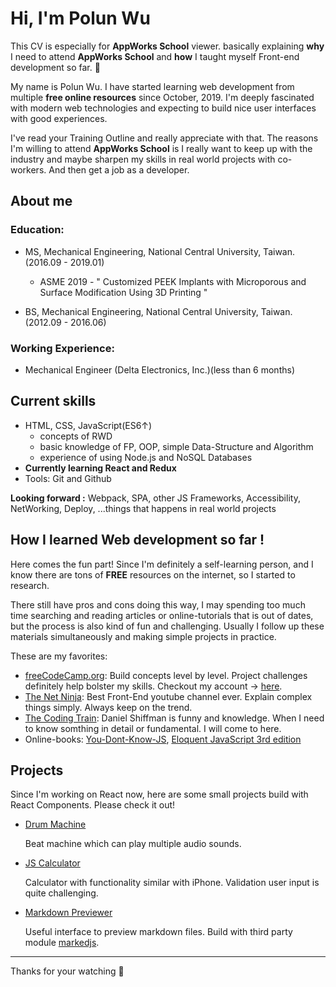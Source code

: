 # Hi, I'm Polun Wu
This CV is especially for **AppWorks School** viewer. basically explaining **why** I need to attend **AppWorks School** and **how** I taught myself Front-end development so far. 🚀

My name is Polun Wu. I have started learning web development from multiple **free online resources** since October, 2019. I'm deeply fascinated with modern web technologies and expecting to build nice user interfaces with good experiences.

I've read your Training Outline and really appreciate with that. The reasons I'm willing to attend **AppWorks School** is I really want to keep up with the industry and maybe sharpen my skills in real world projects with co-workers. And then get a job as a developer.


## About me
### Education: 
- MS, Mechanical Engineering, National Central University, Taiwan. (2016.09 - 2019.01)
  - ASME 2019 - " Customized PEEK Implants with Microporous and Surface Modification Using 3D Printing "
  
- BS, Mechanical Engineering, National Central University, Taiwan. (2012.09 - 2016.06)

### Working Experience:
- Mechanical Engineer (Delta Electronics, Inc.)(less than 6 months)


## Current skills
- HTML, CSS, JavaScript(ES6↑)
  - concepts of RWD
  - basic knowledge of FP, OOP, simple Data-Structure and Algorithm
  - experience of using Node.js and NoSQL Databases
- **Currently learning React and Redux**
- Tools: Git and Github


**Looking forward :** Webpack, SPA, other JS Frameworks, Accessibility, NetWorking, Deploy, ...things that happens in real world projects


## How I learned Web development so far !
Here comes the fun part! Since I'm definitely a self-learning person, and I know there are tons of **FREE** resources on the internet, so I started to research. 

There still have pros and cons doing this way, I may spending too much time searching and reading articles or online-tutorials that is out of dates, but the process is also kind of fun and challenging. Usually I follow up these materials simultaneously and making simple projects in practice.


These are my favorites:
- [freeCodeCamp.org](https://www.freecodecamp.org/): Build concepts level by level. Project challenges definitely help bolster my skills. Checkout my account → [here](https://www.freecodecamp.org/polun).
- [The Net Ninja](https://www.youtube.com/channel/UCW5YeuERMmlnqo4oq8vwUpg/playlists): 
  Best Front-End youtube channel ever. Explain complex things simply. Always keep on the trend.
- [The Coding Train](https://www.youtube.com/channel/UCvjgXvBlbQiydffZU7m1_aw): 
  Daniel Shiffman is funny and knowledge. When I need to know somthing in detail or fundamental. I will come to here. 
- Online-books: [You-Dont-Know-JS](https://github.com/getify/You-Dont-Know-JS),  [Eloquent JavaScript 3rd edition](https://wizardforcel.gitbooks.io/eloquent-js-3e/content/)


## Projects
Since I'm working on React now, here are some small projects build with React Components. Please check it out!
- [Drum Machine](https://polunwu.github.io/drum-machine)

  Beat machine which can play multiple audio sounds.
- [JS Calculator](https://codepen.io/Polunwu/full/jOEvLOo)

  Calculator with functionality similar with iPhone. Validation user input is quite challenging. 
- [Markdown Previewer](https://codepen.io/Polunwu/full/wvBXOoE)

  Useful interface to preview markdown files. Build with third party module [markedjs](https://github.com/markedjs/marked).

*****
Thanks for your watching 🎉
